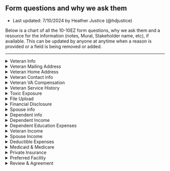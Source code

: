 ## Form questions and why we ask them
- Last updated: 7/10/2024 by Heather Justice (@hdjustice)

Below is a chart of all the 10-10EZ form questions, why we ask them and a resource for the information (notes, Mural, Stakeholder name, etc), if available.  This can be updated by anyone at anytime when a reason is provided or a field is being removed or added.

---

<details>
  <Summary>Veteran Info</Summary>

| Form Subsection | Form Question| Required? | Prefillable?| Why we ask | Resource link/name|
|---------------------|---------------------|---------------|---------------|-----------------|---------------|
|Veteran Info| First Name | Y |---------------| We need to know the Veteran's name for ID verification| Seems obvious? |
|Veteran Info| Middle Name | N | ---------------|Assists with differentiating from other Veterans with similar first & last names | Seems obvious? |
|Veteran Info| Last Name | Y | ---------------|We need to know the Veteran's name | Seems obvious? |
|Veteran Info| Suffix | N | ---------------|Assists with differentiating from other Veterans with similar names | Seems obvious? |
|Veteran Info| Date of birth | Y | ---------------|We need to know the Veteran's DOB for ID verification | Seems obvious? |
|Veteran Info| Social Security Number | Y | ---------------|We need to know the Veteran's SSN for ID verification | Seems obvious? |
|Veteran Info| Confirm your information before you continue | Y | ---------------|This is a read-only page that appears for both auth & unauth users, consistency and to avoid the duplicate question pattern we had before for unauth users | [GH Ticket #63312](https://github.com/department-of-veterans-affairs/va.gov-team/issues/63312) |
|Veteran Info| (Birth) City | N | ---------------|**Believe it is for additional ID purposes** | **TBD** |
|Veteran Info| (Birth) State/Province/Region | N |---------------| **Believe it is for additional ID purposes** | **TBD** |
|Veteran Info| Mother's Maiden Name | N |---------------| **Believe it is for additional ID purposes** | **TBD** |
|Veteran Info| What sex were you assigned at birth | Y |---------------| **TBD** | **TBD** |
|Veteran Info| What is your race, ethnicity or origin | N |---------------| **TBD** | **TBD** |

</details>

<details>
  <Summary>Veteran Mailing Address</Summary>

| Form Subsection | Form Question| Required? | Prefillable?| Why we ask | Resource link/name|
|---------------------|---------------------|---------------|---------------|-----------------|---------------|
|Mailing Address|Country | Y | ---------------|To send decision letters, enrollment handbook and any other important health related information| **TBD**
|Mailing Address| Street Address | Y | ---------------|Same as above | Same as above
|Mailing Address| Street Address Line 2 | N | ---------------|Same as above | Same as above
|Mailing Address| Street Address Line 3 | N |---------------| Same as above | Same as above
|Mailing Address| City | Y | ---------------|Same as above | Same as above
|Mailing Address| State/Province/Region | Y |---------------| Same as above | Same as above
|Mailing Address| Postal Code | Y | ---------------|Same as above | Same as above
|Mailing Address| Is your home address the same as your mailing address? | Y |---------------| Veterans who reside outside of the U.S. can get VA care through the VA Foreign Medical Program, we need to know if they reside inside or outside of the U.S.| [Veterans Living Abroad - VA page](https://www.benefits.va.gov/persona/veteran-abroad.asp#:~:text=Getting%20healthcare%20overseas,treatment%20of%20service%2Dconnected%20disabilities.)

</details>

<details>
  <Summary>Veteran Home Address</Summary>

| Form Subsection | Form Question| Required? | Prefillable?| Why we ask | Resource link/name|
|---------------------|---------------------|---------------|---------------|-----------------|---------------|
|Home Address|Country | Y |---------------| Veterans who reside outside of the U.S. can get VA care through the VA Foreign Medical Program, we need to know if they reside inside or outside of the U.S.| [Veterans Living Abroad - VA page](https://www.benefits.va.gov/persona/veteran-abroad.asp#:~:text=Getting%20healthcare%20overseas,treatment%20of%20service%2Dconnected%20disabilities.)
|Home Address| Street Address | Y |---------------| Same as above | Same as above
|Home Address| Street Address Line 2 | N |---------------| Same as above | Same as above
|Home Address| Street Address Line 3 | N |---------------| Same as above | Same as above
|Home Address| City | Y | Same as above |---------------| Same as above
|Home Address| State/Province/Region | Y |---------------| Same as above | Same as above
|Home Address| Postal Code | Y |---------------| Same as above | Same as above

</details>

<details>
  <Summary>Veteran Contact info</Summary>

| Form Subsection | Form Question| Required? | Prefillable?| Why we ask | Resource link/name|
|---------------------|---------------------|---------------|---------------|-----------------|---------------|
|Contact Info|Email Address | N |---------------| We will use email as another means of communication, especially for application submission statuses (success & failure)| **TBD**|
|Contact Info|Home telephone number | N |---------------| We will use home phone as another means of communication | **TBD**|
|Contact Info|Mobile telephone number | N |---------------| We will use mobile phone as another means of communication | **TBD**|

</details>

<details>
  <Summary>Veteran VA Compensation</Summary>

| Form Subsection | Form Question| Required? | Prefillable?| Why we ask | Resource link/name|
|---------------------|---------------------|---------------|---------------|-----------------|---------------|
|Compensation | Do you recive VA disability compensation?| Y |---------------| Determine Short form flow, benefits eligibility/priority group, copays | **TBD**|
|Compensation|Do you receive a Veterans pension from the VA?| Y |---------------| Determine benefits eligibility/priority group, copays | **TBD**|

</details>

<details>
  <Summary>Veteran Service History</Summary>

| Form Subsection | Form Question| Required? | Prefillable?| Why we ask | Resource link/name|
|---------------------|---------------------|---------------|---------------|-----------------|---------------|
|Svc History|Last branch of service | Y |---------------| **TBD** | **TBD** |
|Svc History|Service start date | Y |---------------| **TBD** | **TBD** |
|Svc History|Service end date | Y |---------------| **TBD** | **TBD** |
|Svc History|Character of service | Y |---------------| **TBD** | **TBD** |
|Svc History|Service History (check boxes) | N |Yes, Southwest Asia and post-November 1998 items| Determine benefits eligibility/priority group, copays | **TBD**|

</details>

<details>
  <Summary>Toxic Exposure</Summary>

| Form Subsection | Form Question| Required? | Prefillable?| Why we ask | Resource link/name|
|---------------------|---------------------|---------------|---------------|-----------------|---------------|
|Toxic Exposure| Do you want to answer questions about your military service history and exposure to any toxins or other hazards?| Y |---------------| Determine benefits eligibility/priority group, copays | **TBD**|
|Toxic Exposure|Did you take part in any of these cleanup or response efforts | N |---------------| Determine benefits eligibility/priority group, copays | **TBD**|
|Toxic Exposure|Did you serve in any of these Gulf War locations?| N |---------------| Determine benefits eligibility/priority group, copays | **TBD**|
|Toxic Exposure|(GW Locations) Service start date| N |---------------| Determine benefits eligibility/priority group, copays | **TBD**|
|Toxic Exposure|(GW Locations) Service end date| N |---------------| Determine benefits eligibility/priority group, copays | **TBD**|
|Toxic Exposure|Were you deployed in support of any of these operations?| N |---------------| Determine benefits eligibility/priority group, copays | **TBD**|
|Toxic Exposure|Did you serve in any of these locations where the military used the herbicide Agent Orange?| N |---------------| Determine benefits eligibility/priority group, copays | **TBD**|
|Toxic Exposure|Have you been exposed to any of these toxins or hazards?| N |---------------| Determine benefits eligibility/priority group, copays | **TBD**|
|Toxic Exposure|Enter any toxins or hazards you’ve been exposed to | N |---------------| Determine benefits eligibility/priority group, copays | **TBD**|
|Toxic Exposure|(Other toxins) Exposure start date |N |---------------| Determine benefits eligibility/priority group, copays | **TBD**|
|Toxic Exposure|(Other toxins) Exposure end date |N |---------------| Determine benefits eligibility/priority group, copays | **TBD**|

</details>

<details>
  <Summary>File Upload</Summary>

| Form Subsection | Form Question| Required? | Prefillable?| Why we ask | Resource link/name|
|---------------------|---------------------|---------------|---------------|-----------------|---------------|
|File Upload|Upload your discharge papers | N |---------------| Helps staff to verify military service and speed up application process | **TBD**|

</details>

<details>
  <Summary>Financial Disclosure</Summary>

| Form Subsection | Form Question| Required? | Prefillable?| Why we ask | Resource link/name|
|---------------------|---------------------|---------------|---------------|-----------------|---------------|
|Household|Do you want to share your household financial information?|Y|---------------| Determine benefits eligibility/priority group, copays | **TBD**|

</details>

<details>
  <Summary>Spouse info</Summary>

| Form Subsection | Form Question| Required? | Prefillable?| Why we ask | Resource link/name|
|---------------------|---------------------|---------------|---------------|-----------------|---------------|
|Household-Spouse| First name|Y|---------------|**TBD** | **TBD**|
|Household-Spouse| Middle name|N|---------------|**TBD** | **TBD**|
|Household-Spouse| Last name|Y|---------------|**TBD** | **TBD**|
|Household-Spouse| suffix|N|---------------|**TBD** | **TBD**|
|Household-Spouse| Date of birth|Y|*---------------|*TBD** | **TBD**|
|Household-Spouse| Date of marriage|Y|---------------|**TBD** | **TBD**|
|Household-Spouse|Did you live with your spouse for all or part of 2023?|Y|---------------| Determine whether the Spouse is a dependent in the previous year, which can have an impact on income thresholds and copays | **TBD**|
|Household-Spouse|Do you currently have the same address as your spouse?|Y|---------------| Determine whether the Spouse is a dependent in the previous year, which can have an impact on income thresholds and copays | **TBD**|
|Household-Spouse|Did you provide financial support to your spouse in 2023 even though you didn’t live together?|Y|---------------| Determine whether the Spouse is a dependent in the previous year, which can have an impact on income thresholds and copays | **TBD**|
|Household-Spouse|Country | Y |---------------| To send decision letters, enrollment handbook and any other important health related information| **TBD**
|Household-Spouse| Street Address | Y |---------------| **TBD** | **TBD**|
|Household-Spouse| Street Address Line 2 | N |---------------| **TBD** | **TBD**|
|Household-Spouse| Street Address Line 3 | N | ---------------|**TBD** | **TBD**|
|Household-Spouse| City | Y |---------------| **TBD** | **TBD**|
|Household-Spouse| State/Province/Region | Y |---------------| **TBD** | **TBD**|
|Household-Spouse| Postal Code | Y |---------------| **TBD** | **TBD**|
|Household-Spouse| Phone number | Y |---------------| **TBD** | **TBD**|

</details>

<details>
  <Summary>Dependent info</Summary>

| Form Subsection | Form Question| Required? | Prefillable?| Why we ask | Resource link/name|
|---------------------|---------------------|---------------|---------------|-----------------|---------------|
|Household-Dependent| Do you have any/another dependents to report? | Y |---------------| **TBD** | **TBD**|
|Household-Dependent| First name|Y|---------------|**TBD** | **TBD**|
|Household-Dependent| Middle name|N|---------------|**TBD** | **TBD**|
|Household-Dependent| Last name|Y|---------------|**TBD** | **TBD**|
|Household-Dependent| suffix|N|---------------|**TBD** | **TBD**|
|Household-Dependent| What is the dependent’s relationship to you?|Y|---------------|**TBD** | **TBD**|
|Household-Dependent| Social Security Number|Y|---------------|**TBD** | **TBD**|
|Household-Dependent| Date of birth|Y|---------------|**TBD** | **TBD**|
|Household-Dependent| When did they become your dependent?|Y|---------------|**TBD** | **TBD**|
|Household-Dependent| Is your dependent living with a permanent disability that happened before they turned 18 years old?|Y|---------------|**TBD** | **TBD**|
|Household-Dependent| Did your dependent live with you in 2023?|Y|---------------|**TBD** | **TBD**|
|Household-Dependent| Did your dependent earn income in 2023?|Y|---------------|**TBD** | **TBD**|
|Household-Dependent| If your dependent didn’t live with you in 2023, did you provide any financial support?|N|---------------|**TBD** | **TBD**|

</details>

<details>
  <Summary>Dependent Income</Summary>

| Form Subsection | Form Question| Required? | Prefillable?| Why we ask | Resource link/name|
|---------------------|---------------------|---------------|---------------|-----------------|---------------|
|Household-Dependent Income| Enter your dependent’s gross annual income from 2023|Y|---------------|**TBD** | **TBD**|
|Household-Dependent Income| Enter your dependent’s net annual income from a farm, ranch, property or business from 2023|Y|---------------|**TBD** | **TBD**|
|Household-Dependent Income| Enter your dependent’s other annual income from 2023|Y|---------------|**TBD** | **TBD**|

</details>

<details>
  <Summary>Dependent Education Expenses</Summary>

| Form Subsection | Form Question| Required? | Prefillable?| Why we ask | Resource link/name|
|---------------------|---------------------|---------------|---------------|-----------------|---------------|
|Household-Dependent Education expense| If your dependent is between 18 and 23 years old, were they enrolled as a full-time or part-time student in 2023?|N|---------------|**TBD** | **TBD**|
|Household-Dependent Education expense| Enter the total amount of money your dependent paid for college, vocational rehabilitation, or training (like tuition, books, or supplies)|N|---------------|**TBD** | **TBD**|

</details>

<details>
  <Summary>Veteran Income</Summary>

| Form Subsection | Form Question| Required? | Prefillable?| Why we ask | Resource link/name|
|---------------------|---------------------|---------------|---------------|-----------------|---------------|
|Household-Veteran Income| Enter your gross annual income from 2023|Y|---------------|**TBD** | **TBD**|
|Household-Veteran Income| Enter your net annual income from a farm, ranch, property or business from 2023|Y|---------------|**TBD** | **TBD**|
|Household-Veteran Income| Enter your other annual income from 2023|Y|---------------|**TBD** | **TBD**|

</details>

<details>
  <Summary>Spouse Income</Summary>

| Form Subsection | Form Question| Required? | Prefillable?| Why we ask | Resource link/name|
|---------------------|---------------------|---------------|---------------|-----------------|---------------|
|Household-Spouse Income| Enter your gross annual income from 2023|Y|---------------|**TBD** | **TBD**|
|Household-Spouse Income| Enter your net annual income from a farm, ranch, property or business from 2023|Y|---------------|**TBD** | **TBD**|
|Household-Spouse Income| Enter your other annual income from 2023|Y|---------------|**TBD** | **TBD**|

</details>

<details>
  <Summary>Deductible Expenses</Summary>

| Form Subsection | Form Question| Required? | Prefillable?| Why we ask | Resource link/name|
|---------------------|---------------------|---------------|---------------|-----------------|---------------|
|Household-Deductibles| Enter the amount you or your spouse (if you’re married) paid in non-reimbursable medical expenses in 2023|Y|---------------|**TBD** | **TBD**|
|Household-Deductibles| Enter the amount you paid for your own college or vocational education in 2023|Y|---------------|**TBD** | **TBD**|
|Household-Deductibles| Enter the amount you paid in funeral or burial expenses in 2023|Y|---------------|**TBD** | **TBD**|

</details>

<details>
  <Summary>Medicaid & Medicare</Summary>

| Form Subsection | Form Question| Required? | Prefillable?| Why we ask | Resource link/name|
|---------------------|---------------------|---------------|---------------|-----------------|---------------|
|Insurance| Are you eligible for Medicaid?|Y|---------------|**TBD** | **TBD**|
|Insurance| Are you enrolled in Medicare Part A (hospital insurance)?|Y|---------------|**TBD** | **TBD**|
|Insurance|What is your Medicare Part A effective date?|Y|---------------|**TBD** | **TBD**|
|Insurance| What is your Medicare claim number?|Y|---------------|**TBD** | **TBD**|

</details>

<details>
<Summary>Private Insurance</Summary>

| Form Subsection | Form Question| Required? | Prefillable?| Why we ask | Resource link/name|
|---------------------|---------------------|---------------|---------------|-----------------|---------------|
|Insurance| Do you have health insurance coverage?|Y|---------------|**TBD** | **TBD**|
|Insurance| Name of insurance provider|Y|---------------|**TBD** | **TBD**|
|Insurance| Name of policyholder (the person whose name the policy is in)|Y|---------------|**TBD** | **TBD**|
|Insurance| Policy Number|Y|---------------|**TBD** | **TBD**|
|Insurance| Group Code|Y|---------------|**TBD** | **TBD**|

</details>

<details>
  <Summary>Preferred Facility</Summary>

| Form Subsection | Form Question| Required? | Prefillable?| Why we ask | Resource link/name|
|---------------------|---------------------|---------------|---------------|-----------------|---------------|
|Preferred Facility| I’m enrolling to get minimum essential coverage under the Affordable Care Act. (check box)|N|---------------|**TBD** | **TBD**|
|Preferred Facility| State (select)|Y|---------------|**TBD** | **TBD**|
|Preferred Facility| Center or Clinic (select) |Y|---------------|**TBD** | **TBD**|
|Preferred Facility| Do you want VA to contact you to schedule your first appointment? |N|---------------|**TBD** | **TBD**|

</details>

<details>
  <Summary>Review & Agreement</Summary>

| Form Subsection | Form Question| Required? | Prefillable?| Why we ask | Resource link/name|
|---------------------|---------------------|---------------|---------------|-----------------|---------------|
|Review & Agree| I confirm that I agree to the statements listed here. The information is true and correct to the best of my knowledge and belief. I’ve read and accept the privacy policy.|Y|**TBD** | **TBD**|

</details>





